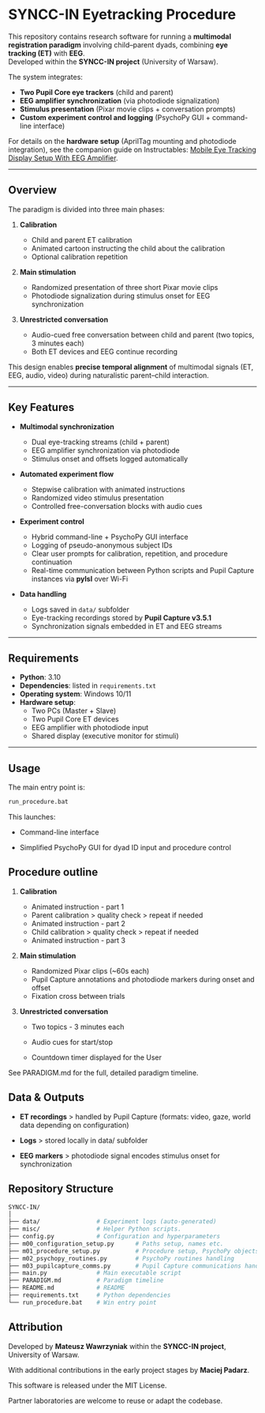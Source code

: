 # SYNCC-IN Eyetracking Procedure

This repository contains research software for running a **multimodal registration paradigm** involving child–parent dyads, combining **eye tracking (ET)** with **EEG**.  
Developed within the **SYNCC-IN project** (University of Warsaw).

The system integrates:  
- **Two Pupil Core eye trackers** (child and parent)  
- **EEG amplifier synchronization** (via photodiode signalization)  
- **Stimulus presentation** (Pixar movie clips + conversation prompts)  
- **Custom experiment control and logging** (PsychoPy GUI + command-line interface)

For details on the **hardware setup** (AprilTag mounting and photodiode integration), see the companion guide on Instructables: [Mobile Eye Tracking Display Setup With EEG Amplifier](https://www.instructables.com/Mobile-Eye-Tracking-Display-Setup-With-EEG-Amplifi/).

---

## Overview

The paradigm is divided into three main phases:  

1. **Calibration**
   - Child and parent ET calibration
   - Animated cartoon instructing the child about the calibration
   - Optional calibration repetition

1. **Main stimulation**
   - Randomized presentation of three short Pixar movie clips  
   - Photodiode signalization during stimulus onset for EEG synchronization  

2. **Unrestricted conversation**  
   - Audio-cued free conversation between child and parent (two topics, 3 minutes each)  
   - Both ET devices and EEG continue recording  

This design enables **precise temporal alignment** of multimodal signals (ET, EEG, audio, video) during naturalistic parent–child interaction.  

---

## Key Features

- **Multimodal synchronization**  
  - Dual eye-tracking streams (child + parent)  
  - EEG amplifier synchronization via photodiode  
  - Stimulus onset and offsets logged automatically  

- **Automated experiment flow**  
  - Stepwise calibration with animated instructions  
  - Randomized video stimulus presentation  
  - Controlled free-conversation blocks with audio cues  

- **Experiment control**  
  - Hybrid command-line + PsychoPy GUI interface  
  - Logging of pseudo-anonymous subject IDs  
  - Clear user prompts for calibration, repetition, and procedure continuation  
  - Real-time communication between Python scripts and Pupil Capture instances via **pylsl** over Wi-Fi 

- **Data handling**  
  - Logs saved in `data/` subfolder  
  - Eye-tracking recordings stored by **Pupil Capture v3.5.1**  
  - Synchronization signals embedded in ET and EEG streams  

---

## Requirements

- **Python**: 3.10  
- **Dependencies**: listed in `requirements.txt`  
- **Operating system**: Windows 10/11  
- **Hardware setup**:  
  - Two PCs (Master + Slave)  
  - Two Pupil Core ET devices  
  - EEG amplifier with photodiode input  
  - Shared display (executive monitor for stimuli)  

---

## Usage

The main entry point is:

```bash
run_procedure.bat
```

This launches:

- Command-line interface

- Simplified PsychoPy GUI for dyad ID input and procedure control

## Procedure outline

1. **Calibration**

    - Animated instruction - part 1
    - Parent calibration > quality check > repeat if needed
    - Animated instruction - part 2
    - Child calibration > quality check > repeat if needed
    - Animated instruction - part 3

2. **Main stimulation**

    - Randomized Pixar clips (~60s each)
    - Pupil Capture annotations and photodiode markers during onset and offset
    - Fixation cross between trials

3. **Unrestricted conversation**

    - Two topics - 3 minutes each

    - Audio cues for start/stop

    - Countdown timer displayed for the User

See PARADIGM.md for the full, detailed paradigm timeline.

## Data & Outputs

- **ET recordings** > handled by Pupil Capture (formats: video, gaze, world data depending on configuration)

- **Logs** > stored locally in data/ subfolder

- **EEG markers** > photodiode signal encodes stimulus onset for synchronization

## Repository Structure

```bash
SYNCC-IN/
│
├── data/                # Experiment logs (auto-generated)
├── misc/                # Helper Python scripts.
├── config.py            # Configuration and hyperparameters
├── m00_configuration_setup.py      # Paths setup, names etc.
├── m01_procedure_setup.py          # Procedure setup, PsychoPy objects, communication etc.
├── m02_psychopy_routines.py        # PsychoPy routines handling
├── m03_pupilcapture_comms.py       # Pupil Capture communications handling
├── main.py              # Main executable script
├── PARADIGM.md          # Paradigm timeline
├── README.md            # README
├── requirements.txt     # Python dependencies
└── run_procedure.bat    # Win entry point


```

## Attribution

Developed by **Mateusz Wawrzyniak** within the **SYNCC-IN project**, University of Warsaw.

With additional contributions in the early project stages by **Maciej Padarz**.

This software is released under the MIT License.

Partner laboratories are welcome to reuse or adapt the codebase.
